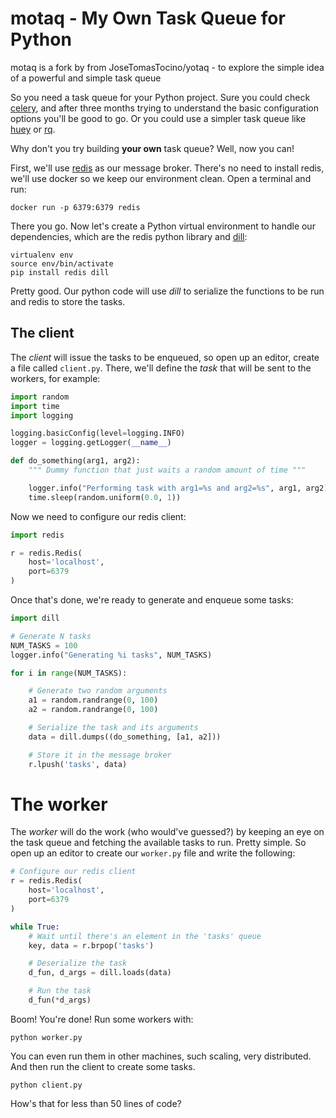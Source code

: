 # motaq - My Own Task Queue for Python

motaq is a fork by from JoseTomasTocino/yotaq - to explore the simple idea of a powerful and simple task queue

So you need a task queue for your Python project. Sure you could check [celery](http://www.celeryproject.org/), and after three months trying to understand the basic configuration options you'll be good to go. Or you could use a simpler task queue like [huey](https://github.com/coleifer/huey) or [rq](http://python-rq.org/).

Why don't you try building **your own** task queue? Well, now you can!

First, we'll use [redis](https://redis.io/) as our message broker. There's no need to install redis, we'll use docker so we keep our environment clean. Open a terminal and run:

    docker run -p 6379:6379 redis
    
There you go. Now let's create a Python virtual environment to handle our dependencies, which are the redis python library and [dill](https://pypi.python.org/pypi/dill):

    virtualenv env
    source env/bin/activate
    pip install redis dill
    
Pretty good. Our python code will use _dill_ to serialize the functions to be run and redis to store the tasks. 

## The client

The _client_ will issue the tasks to be enqueued, so open up an editor, create a file called `client.py`. There, we'll define the _task_ that will be sent to the workers, for example:

```python
import random
import time
import logging

logging.basicConfig(level=logging.INFO)
logger = logging.getLogger(__name__)

def do_something(arg1, arg2):
    """ Dummy function that just waits a random amount of time """

    logger.info("Performing task with arg1=%s and arg2=%s", arg1, arg2)
    time.sleep(random.uniform(0.0, 1))
```

Now we need to configure our redis client:

```python
import redis

r = redis.Redis(
    host='localhost',
    port=6379
)
```
    
Once that's done, we're ready to generate and enqueue some tasks:

```python
import dill

# Generate N tasks
NUM_TASKS = 100
logger.info("Generating %i tasks", NUM_TASKS)

for i in range(NUM_TASKS):

    # Generate two random arguments                                                                                       
    a1 = random.randrange(0, 100)
    a2 = random.randrange(0, 100)

    # Serialize the task and its arguments                                                                                
    data = dill.dumps((do_something, [a1, a2]))

    # Store it in the message broker                                                                                      
    r.lpush('tasks', data)
```

# The worker

The _worker_ will do the work (who would've guessed?) by keeping an eye on the task queue and fetching the available tasks to run. Pretty simple. So open up an editor to create our `worker.py` file and write the following:

```python
# Configure our redis client 
r = redis.Redis(
    host='localhost',
    port=6379
)

while True:
    # Wait until there's an element in the 'tasks' queue
    key, data = r.brpop('tasks')

    # Deserialize the task
    d_fun, d_args = dill.loads(data)

    # Run the task
    d_fun(*d_args)
```

Boom! You're done! Run some workers with:

    python worker.py
    
You can even run them in other machines, such scaling, very distributed. And then run the client to create some tasks.

    python client.py
    
How's that for less than 50 lines of code?
